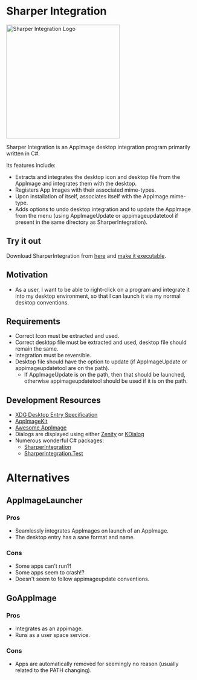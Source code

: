 # Sharper Integration

<img src="./AppImage/sharper-integration.svg" width="300" alt="Sharper Integration Logo" title="Sharper Integration Logo" />

Sharper Integration is an AppImage desktop integration program primarily written in C#.

Its features include:

- Extracts and integrates the desktop icon and desktop file from the AppImage and integrates them with the desktop.
- Registers App Images with their associated mime-types.
- Upon installation of itself, associates itself with the AppImage mime-type.
- Adds options to undo desktop integration and to update the AppImage from the menu (using AppImageUpdate or appimageupdatetool if present in the same directory as SharperIntegration).

## Try it out

Download SharperIntegration from [here](https://github.com/namehillsoftware/sharper-app-images/releases) and [make it executable](https://discourse.appimage.org/t/how-to-make-an-appimage-executable/).

## Motivation

- As a user, I want to be able to right-click on a program and integrate it into my desktop environment, so that I can launch it via my normal desktop conventions.

## Requirements

- Correct Icon must be extracted and used.
- Correct desktop file must be extracted and used, desktop file should remain the same.
- Integration must be reversible.
- Desktop file should have the option to update (if AppImageUpdate or appimageupdatetool are on the path).
  - If AppImageUpdate is on the path, then that should be launched, otherwise appimageupdatetool should be used if it is on the path.

## Development Resources

- [XDG Desktop Entry Specification](https://xdg.pages.freedesktop.org/xdg-specs/desktop-entry-spec/latest/index.html#introduction)
- [AppImageKit](https://github.com/AppImage/AppImageKit)
- [Awesome AppImage](https://github.com/AppImageCommunity/awesome-appimage?tab=readme-ov-file)
- Dialogs are displayed using either [Zenity](https://help.gnome.org/users/zenity/stable/) or [KDialog](https://develop.kde.org/docs/administration/kdialog/)
- Numerous wonderful C# packages:
  - [SharperIntegration](./SharperIntegration/SharperIntegration.csproj)
  - [SharperIntegration.Test](./SharperIntegration.Test/SharperIntegration.Test.csproj)

# Alternatives

## AppImageLauncher

###  Pros

- Seamlessly integrates AppImages on launch of an AppImage.
- The desktop entry has a sane format and name.

### Cons

- Some apps can't run?!
- Some apps seem to crash!?
- Doesn't seem to follow appimageupdate conventions.

## GoAppImage

### Pros

- Integrates as an appimage.
- Runs as a user space service.

### Cons

- Apps are automatically removed for seemingly no reason (usually related to the PATH changing).
